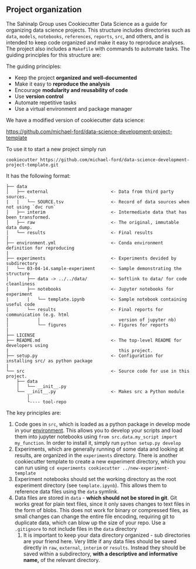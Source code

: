 ## Project organization

The Sahinalp Group uses Cookiecutter Data Science as a guide for organizing data science projects. This structure includes directories such as `data`, `models`, `notebooks`, `references`, `reports`, `src`, and others, and is intended to keep code organized and make it easy to reproduce analyses. The project also includes a `Makefile` with commands to automate tasks. The guiding principles for this structure are:

The guiding principles:

- Keep the project **organized and well-documented**
- Make it easy to **reproduce the analysis**
- Encourage **modularity and reusability of code**
- Use **version control**
- Automate repetitive tasks
- Use a virtual environment and package manager

We have a modified version of cookiecutter data science:

https://github.com/michael-ford/data-science-development-project-template

To use it to start a new project simply run

`cookiecutter https://github.com/michael-ford/data-science-development-project-template.git`

It has the following format:

```
├── data
│   ├── external                        <- Data from third party sources.
|   |   └── SOURCE.tsv                  <- Record of data sources when not using `dvc run`
│   ├── interim                         <- Intermediate data that has been transformed.
│   ├── raw                             <- The original, immutable data dump.
│   └── results                         <- Final results
|
├── environment.yml                     <- Conda environment definition for reproducing
|
├── experiments                         <- Experiments devided by subdirectory
│   └── 03-04-14.sample-experiment      <- Sample demonstrating the structure
│       ├── data -> ../../data/         <- Softlink to data/ for code cleanliness
│       ├── notebooks                   <- Jupyter notebooks for experiment
|       |   └── template.ipynb          <- Sample notebook containing useful code
│       └── results                     <- Final reports for communication (e.g. html
|           |                              version of jupyter nb)
│           └── figures                 <- Figures for reports
|
├── LICENSE
├── README.md                           <- The top-level README for developers using
|                                          this project.
├── setup.py                            <- Configuration for installing src/ as python package
|
└── src                                 <- Source code for use in this project.
    ├── data
    │   └── __init__.py
    └── __init__.py                     <- Makes src a Python module
        |
        └---- tool-repo
```

The key principles are:

1. Code goes in `src`, which is loaded as a python package in develop mode in your [environment](https://www.notion.so/18018d8e695a4fc28b1b62c49c20feba?pvs=21). This allows you to develop your scripts and load them into jupyter notebooks using `from src.data.my_script import my_function`. In order to install it, simply run `python setup.py develop`
2. Experiments, which are generally running of some data and looking at results, are organized in the `experiments` directory. There is another cookiecutter template to create a new experiment directory, which you can run using `cd experiments cookiecutter ../new-experiment-template`
3. Experiment notebooks should set the working directory as the root experiment directory (see `template.ipynb`). This allows them to reference data files using the `data` symlink.
4. Data files are stored in `data` - **which should not be stored in git**. Git works great for plain text files, since it only saves changes to text files in the form of blobs. This does not work for binary or compressed files, as small changes can change the entire file encoding, requiring git to duplicate data, which can blow up the size of your repo. Use a `.gitignore` to not include files in the `data` directory
    1. It is important to keep your data directory organized - sub directories are your friend here. Very little if any data files should be saved directly in `raw`, `external`, `interim` or `results`. Instead they should be saved within a subdirectory, **with a descriptive and informative name,** of the relevant directory.
